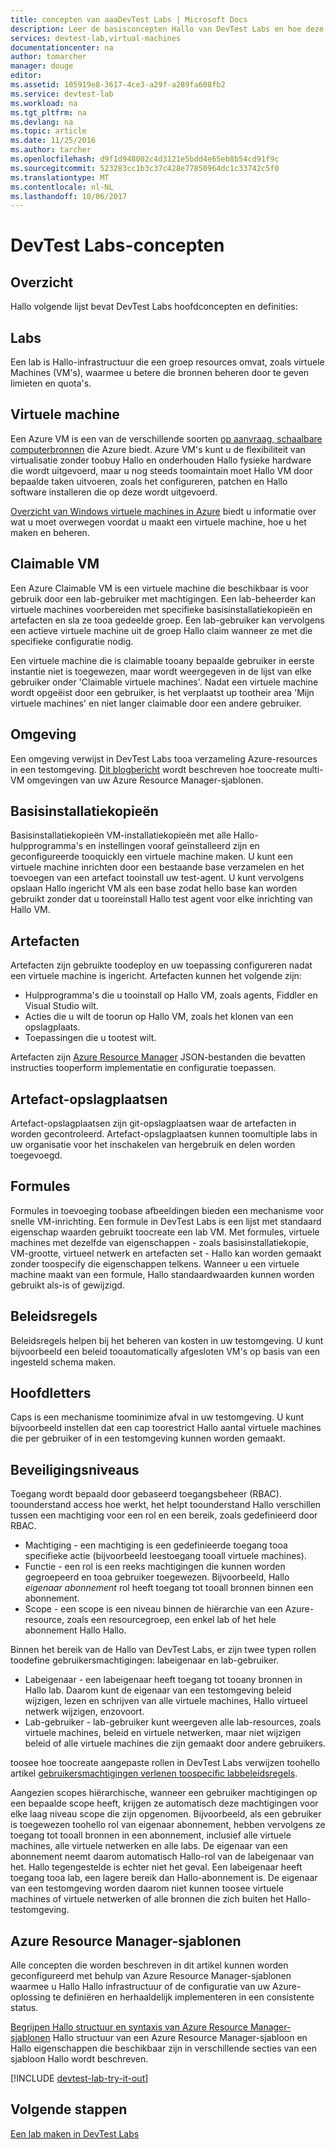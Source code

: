 ```yaml
---
title: concepten van aaaDevTest Labs | Microsoft Docs
description: Leer de basisconcepten Hallo van DevTest Labs en hoe deze het eenvoudig toocreate zodat kan, beheren en bewaken van virtuele machines in Azure
services: devtest-lab,virtual-machines
documentationcenter: na
author: tomarcher
manager: douge
editor: 
ms.assetid: 105919e8-3617-4ce3-a29f-a289fa608fb2
ms.service: devtest-lab
ms.workload: na
ms.tgt_pltfrm: na
ms.devlang: na
ms.topic: article
ms.date: 11/25/2016
ms.author: tarcher
ms.openlocfilehash: d9f1d948002c4d3121e5bdd4e65eb8b54cd91f9c
ms.sourcegitcommit: 523283cc1b3c37c428e77850964dc1c33742c5f0
ms.translationtype: MT
ms.contentlocale: nl-NL
ms.lasthandoff: 10/06/2017
---
```

# <a name="devtest-labs-concepts"></a>DevTest Labs-concepten
## <a name="overview"></a>Overzicht
Hallo volgende lijst bevat DevTest Labs hoofdconcepten en definities:

## <a name="labs"></a>Labs
Een lab is Hallo-infrastructuur die een groep resources omvat, zoals virtuele Machines (VM's), waarmee u betere die bronnen beheren door te geven limieten en quota's.

## <a name="virtual-machine"></a>Virtuele machine
Een Azure VM is een van de verschillende soorten [op aanvraag, schaalbare computerbronnen](https://docs.microsoft.com/azure/app-service-web/choose-web-site-cloud-service-vm) die Azure biedt. Azure VM's kunt u de flexibiliteit van virtualisatie zonder toobuy Hallo en onderhouden Hallo fysieke hardware die wordt uitgevoerd, maar u nog steeds toomaintain moet Hallo VM door bepaalde taken uitvoeren, zoals het configureren, patchen en Hallo software installeren die op deze wordt uitgevoerd.

[Overzicht van Windows virtuele machines in Azure](https://docs.microsoft.com/azure/virtual-machines/virtual-machines-windows-overview) biedt u informatie over wat u moet overwegen voordat u maakt een virtuele machine, hoe u het maken en beheren.

## <a name="claimable-vm"></a>Claimable VM
Een Azure Claimable VM is een virtuele machine die beschikbaar is voor gebruik door een lab-gebruiker met machtigingen. Een lab-beheerder kan virtuele machines voorbereiden met specifieke basisinstallatiekopieën en artefacten en sla ze tooa gedeelde groep. Een lab-gebruiker kan vervolgens een actieve virtuele machine uit de groep Hallo claim wanneer ze met die specifieke configuratie nodig.

Een virtuele machine die is claimable tooany bepaalde gebruiker in eerste instantie niet is toegewezen, maar wordt weergegeven in de lijst van elke gebruiker onder 'Claimable virtuele machines'. Nadat een virtuele machine wordt opgeëist door een gebruiker, is het verplaatst up tootheir area 'Mijn virtuele machines' en niet langer claimable door een andere gebruiker.

## <a name="environment"></a>Omgeving
Een omgeving verwijst in DevTest Labs tooa verzameling Azure-resources in een testomgeving. [Dit blogbericht](https://blogs.msdn.microsoft.com/devtestlab/2016/11/16/connect-2016-news-for-azure-devtest-labs-azure-resource-manager-template-based-environments-vm-auto-shutdown-and-more/) wordt beschreven hoe toocreate multi-VM omgevingen van uw Azure Resource Manager-sjablonen.

## <a name="base-images"></a>Basisinstallatiekopieën
Basisinstallatiekopieën VM-installatiekopieën met alle Hallo-hulpprogramma's en instellingen vooraf geïnstalleerd zijn en geconfigureerde tooquickly een virtuele machine maken. U kunt een virtuele machine inrichten door een bestaande base verzamelen en het toevoegen van een artefact tooinstall uw test-agent. U kunt vervolgens opslaan Hallo ingericht VM als een base zodat hello base kan worden gebruikt zonder dat u tooreinstall Hallo test agent voor elke inrichting van Hallo VM.

## <a name="artifacts"></a>Artefacten
Artefacten zijn gebruikte toodeploy en uw toepassing configureren nadat een virtuele machine is ingericht. Artefacten kunnen het volgende zijn:

* Hulpprogramma's die u tooinstall op Hallo VM, zoals agents, Fiddler en Visual Studio wilt.
* Acties die u wilt de toorun op Hallo VM, zoals het klonen van een opslagplaats.
* Toepassingen die u tootest wilt.

Artefacten zijn [Azure Resource Manager](../azure-resource-manager/resource-group-overview.md) JSON-bestanden die bevatten instructies tooperform implementatie en configuratie toepassen.

## <a name="artifact-repositories"></a>Artefact-opslagplaatsen
Artefact-opslagplaatsen zijn git-opslagplaatsen waar de artefacten in worden gecontroleerd. Artefact-opslagplaatsen kunnen toomultiple labs in uw organisatie voor het inschakelen van hergebruik en delen worden toegevoegd.

## <a name="formulas"></a>Formules
Formules in toevoeging toobase afbeeldingen bieden een mechanisme voor snelle VM-inrichting. Een formule in DevTest Labs is een lijst met standaard eigenschap waarden gebruikt toocreate een lab VM.
Met formules, virtuele machines met dezelfde van eigenschappen - zoals basisinstallatiekopie, VM-grootte, virtueel netwerk en artefacten set - Hallo kan worden gemaakt zonder toospecify die eigenschappen telkens. Wanneer u een virtuele machine maakt van een formule, Hallo standaardwaarden kunnen worden gebruikt als-is of gewijzigd.

## <a name="policies"></a>Beleidsregels
Beleidsregels helpen bij het beheren van kosten in uw testomgeving. U kunt bijvoorbeeld een beleid tooautomatically afgesloten VM's op basis van een ingesteld schema maken.

## <a name="caps"></a>Hoofdletters
Caps is een mechanisme toominimize afval in uw testomgeving. U kunt bijvoorbeeld instellen dat een cap toorestrict Hallo aantal virtuele machines die per gebruiker of in een testomgeving kunnen worden gemaakt.

## <a name="security-levels"></a>Beveiligingsniveaus
Toegang wordt bepaald door gebaseerd toegangsbeheer (RBAC). toounderstand access hoe werkt, het helpt toounderstand Hallo verschillen tussen een machtiging voor een rol en een bereik, zoals gedefinieerd door RBAC.

* Machtiging - een machtiging is een gedefinieerde toegang tooa specifieke actie (bijvoorbeeld leestoegang tooall virtuele machines).
* Functie - een rol is een reeks machtigingen die kunnen worden gegroepeerd en tooa gebruiker toegewezen. Bijvoorbeeld, Hallo *eigenaar abonnement* rol heeft toegang tot tooall bronnen binnen een abonnement.
* Scope - een scope is een niveau binnen de hiërarchie van een Azure-resource, zoals een resourcegroep, een enkel lab of het hele abonnement Hallo Hallo.

Binnen het bereik van de Hallo van DevTest Labs, er zijn twee typen rollen toodefine gebruikersmachtigingen: labeigenaar en lab-gebruiker.

* Labeigenaar - een labeigenaar heeft toegang tot tooany bronnen in Hallo lab. Daarom kunt de eigenaar van een testomgeving beleid wijzigen, lezen en schrijven van alle virtuele machines, Hallo virtueel netwerk wijzigen, enzovoort.
* Lab-gebruiker - lab-gebruiker kunt weergeven alle lab-resources, zoals virtuele machines, beleid en virtuele netwerken, maar niet wijzigen beleid of alle virtuele machines die zijn gemaakt door andere gebruikers.

toosee hoe toocreate aangepaste rollen in DevTest Labs verwijzen toohello artikel [gebruikersmachtigingen verlenen toospecific labbeleidsregels](devtest-lab-grant-user-permissions-to-specific-lab-policies.md).

Aangezien scopes hiërarchische, wanneer een gebruiker machtigingen op een bepaalde scope heeft, krijgen ze automatisch deze machtigingen voor elke laag niveau scope die zijn opgenomen. Bijvoorbeeld, als een gebruiker is toegewezen toohello rol van eigenaar abonnement, hebben vervolgens ze toegang tot tooall bronnen in een abonnement, inclusief alle virtuele machines, alle virtuele netwerken en alle labs. De eigenaar van een abonnement neemt daarom automatisch Hallo-rol van de labeigenaar van het. Hallo tegengestelde is echter niet het geval. Een labeigenaar heeft toegang tooa lab, een lagere bereik dan Hallo-abonnement is. De eigenaar van een testomgeving worden daarom niet kunnen toosee virtuele machines of virtuele netwerken of alle bronnen die zich buiten het Hallo-testomgeving.

## <a name="azure-resource-manager-templates"></a>Azure Resource Manager-sjablonen
Alle concepten die worden beschreven in dit artikel kunnen worden geconfigureerd met behulp van Azure Resource Manager-sjablonen waarmee u Hallo Hallo infrastructuur of de configuratie van uw Azure-oplossing te definiëren en herhaaldelijk implementeren in een consistente status.

[Begrijpen Hallo structuur en syntaxis van Azure Resource Manager-sjablonen](https://docs.microsoft.com/azure/azure-resource-manager/resource-group-authoring-templates#template-format) Hallo structuur van een Azure Resource Manager-sjabloon en Hallo eigenschappen die beschikbaar zijn in verschillende secties van een sjabloon Hallo wordt beschreven.

[!INCLUDE [devtest-lab-try-it-out](../../includes/devtest-lab-try-it-out.md)]

## <a name="next-steps"></a>Volgende stappen
[Een lab maken in DevTest Labs](devtest-lab-create-lab.md)
